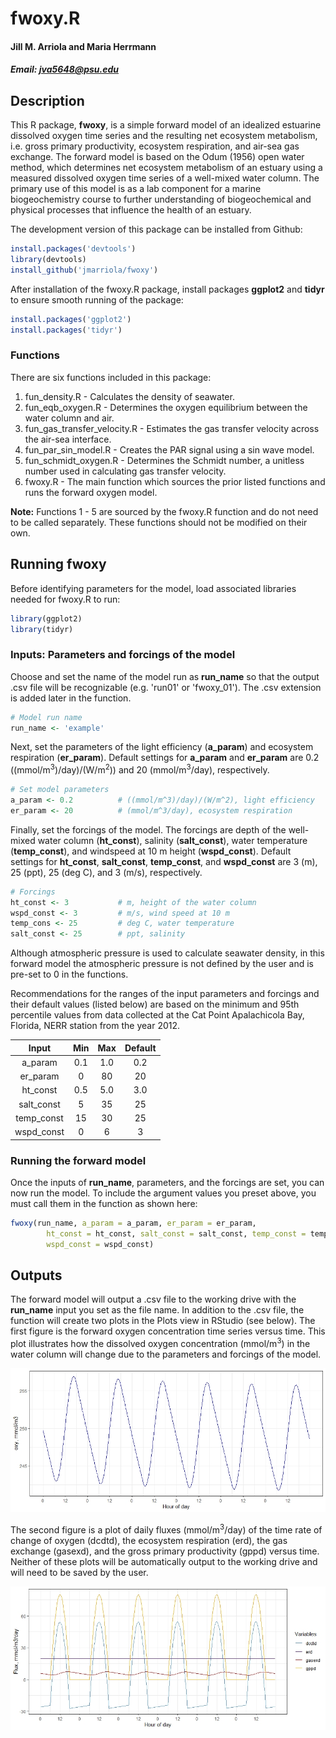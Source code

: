 
fwoxy.R
=======

#### Jill M. Arriola and Maria Herrmann

##### Email: <jva5648@psu.edu>

Description
-----------

This R package, **fwoxy**, is a simple forward model of an idealized estuarine dissolved oxygen time series and the resulting net ecosystem metabolism, i.e. gross primary productivity, ecosystem respiration, and air-sea gas exchange. The forward model is based on the Odum (1956) open water method, which determines net ecosystem metabolism of an estuary using a measured dissolved oxygen time series of a well-mixed water column. The primary use of this model is as a lab component for a marine biogeochemistry course to further understanding of biogeochemical and physical processes that influence the health of an estuary.

The development version of this package can be installed from Github:

``` r
install.packages('devtools')
library(devtools)
install_github('jmarriola/fwoxy')
```

After installation of the fwoxy.R package, install packages **ggplot2** and **tidyr** to ensure smooth running of the package:

``` r
install.packages('ggplot2')
install.packages('tidyr')
```

### Functions

There are six functions included in this package:
1. fun\_density.R - Calculates the density of seawater.
2. fun\_eqb\_oxygen.R - Determines the oxygen equilibrium between the water column and air.
3. fun\_gas\_transfer\_velocity.R - Estimates the gas transfer velocity across the air-sea interface.
4. fun\_par\_sin\_model.R - Creates the PAR signal using a sin wave model.
5. fun\_schmidt\_oxygen.R - Determines the Schmidt number, a unitless number used in calculating gas transfer velocity.
6. fwoxy.R - The main function which sources the prior listed functions and runs the forward oxygen model.

**Note:** Functions 1 - 5 are sourced by the fwoxy.R function and do not need to be called separately. These functions should not be modified on their own.

Running fwoxy
-------------

Before identifying parameters for the model, load associated libraries needed for fwoxy.R to run:

``` r
library(ggplot2)
library(tidyr)
```

### Inputs: Parameters and forcings of the model

Choose and set the name of the model run as **run\_name** so that the output .csv file will be recognizable (e.g. 'run01' or 'fwoxy\_01'). The .csv extension is added later in the function.

``` r
# Model run name
run_name <- 'example'
```

Next, set the parameters of the light efficiency (**a\_param**) and ecosystem respiration (**er\_param**). Default settings for **a\_param** and **er\_param** are 0.2 ((mmol/m<sup>3</sup>)/day)/(W/m<sup>2</sup>)) and 20 (mmol/m<sup>3</sup>/day), respectively.

``` r
# Set model parameters
a_param <- 0.2          # ((mmol/m^3)/day)/(W/m^2), light efficiency
er_param <- 20          # (mmol/m^3/day), ecosystem respiration
```

Finally, set the forcings of the model. The forcings are depth of the well-mixed water column (**ht\_const**), salinity (**salt\_const**), water temperature (**temp\_const**), and windspeed at 10 m height (**wspd\_const**). Default settings for **ht\_const**, **salt\_const**, **temp\_const**, and **wspd\_const** are 3 (m), 25 (ppt), 25 (deg C), and 3 (m/s), respectively.

``` r
# Forcings
ht_const <- 3           # m, height of the water column
wspd_const <- 3         # m/s, wind speed at 10 m
temp_cons <- 25         # deg C, water temperature
salt_const <- 25        # ppt, salinity
```

Although atmospheric pressure is used to calculate seawater density, in this forward model the atmospheric pressure is not defined by the user and is pre-set to 0 in the functions.

Recommendations for the ranges of the input parameters and forcings and their default values (listed below) are based on the minimum and 95th percentile values from data collected at the Cat Point Apalachicola Bay, Florida, NERR station from the year 2012.

|    Input    | Min | Max | Default |
|:-----------:|:---:|:---:|:-------:|
|   a\_param  | 0.1 | 1.0 |   0.2   |
|  er\_param  |  0  |  80 |    20   |
|  ht\_const  | 0.5 | 5.0 |   3.0   |
| salt\_const |  5  |  35 |    25   |
| temp\_const |  15 |  30 |    25   |
| wspd\_const |  0  |  6  |    3    |

### Running the forward model

Once the inputs of **run\_name**, parameters, and the forcings are set, you can now run the model. To include the argument values you preset above, you must call them in the function as shown here:

``` r
fwoxy(run_name, a_param = a_param, er_param = er_param,
        ht_const = ht_const, salt_const = salt_const, temp_const = temp_const,
        wspd_const = wspd_const)
```

Outputs
-------

The forward model will output a .csv file to the working drive with the **run\_name** input you set as the file name. In addition to the .csv file, the function will create two plots in the Plots view in RStudio (see below). The first figure is the forward oxygen concentration time series versus time. This plot illustrates how the dissolved oxygen concentration (mmol/m<sup>3</sup>) in the water column will change due to the parameters and forcings of the model.

![Oxygen concentration](base_run_oxy.jpeg)

The second figure is a plot of daily fluxes (mmol/m<sup>3</sup>/day) of the time rate of change of oxygen (dcdtd), the ecosystem respiration (erd), the gas exchange (gasexd), and the gross primary productivity (gppd) versus time. Neither of these plots will be automatically output to the working drive and will need to be saved by the user.

![Fluxes](base_run_fluxes.jpeg)
